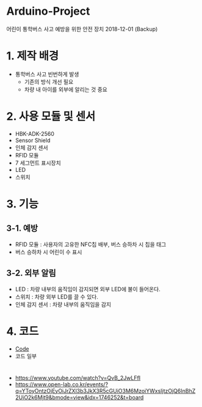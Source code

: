 # Arduino-Project
어린이 통학버스 사고 예방을 위한 안전 장치 2018-12-01 (Backup)
# 1. 제작 배경
- 통학버스 사고 빈번하게 발생
  - 기존의 방식 개선 필요
  - 차량 내 아이를 외부에 알리는 것 중요


# 2. 사용 모듈 및 센서
- HBK-ADK-2560
- Sensor Shield
- 인체 감지 센서
- RFID 모듈
- 7 세그먼트 표시장치
- LED
- 스위치

# 3. 기능
## 3-1. 예방
- RFID 모듈 : 사용자의 고유한 NFC칩 배부, 버스 승하차 시 칩을 태그
- 버스 승하차 시 어린이 수 표시

## 3-2. 외부 알림
- LED : 차량 내부의 움직임이 감지되면 외부 LED에 불이 들어온다. 
- 스위치 : 차량 외부 LED를 끌 수 있다.
- 인체 감지 센서 : 차량 내부의 움직임을 감지

# 4. 코드
- [Code](Code/Project_use_RFID.ino)
- 코드 일부
#  
- https://www.youtube.com/watch?v=QvB_2JwLFfI
- https://www.open-lab.co.kr/events/?q=YToyOntzOjEyOiJrZXl3b3JkX3R5cGUiO3M6MzoiYWxsIjtzOjQ6InBhZ2UiO2k6Mjt9&bmode=view&idx=1746252&t=board



